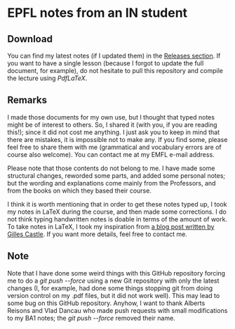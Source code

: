 # EPFL notes from an IN student

## Download
You can find my latest notes (if I updated them) in the [Releases section](https://github.com/JoachimFavre/EPFLNotesIN/releases). If you want to have a single lesson (because I forgot to update the full document, for example), do not hesitate to pull this repository and compile the lecture using *PdfLaTeX*.

## Remarks
I made those documents for my own use, but I thought that typed notes might be of interest to others. So, I shared it (with you, if you are reading this!); since it did not cost me anything. I just ask you to keep in mind that there are mistakes, it is impossible not to make any. If you find some, please feel free to share them with me (grammatical and vocabulary errors are of course also welcome). You can contact me at my EMFL e-mail address.

Please note that those contents do not belong to me. I have made some structural changes, reworded some parts, and added some personal notes; but the wording and explanations come mainly from the Professors, and from the books on which they based their course.

I think it is worth mentioning that in order to get these notes typed up, I took my notes in LaTeX during the course, and then made some corrections. I do not think typing handwritten notes is doable in terms of the amount of work. To take notes in LaTeX, I took my inspiration from [a blog post written by Gilles Castle](https://castel.dev/post/lecture-notes-1/). If you want more details, feel free to contact me.

## Note
Note that I have done some weird things with this GitHub repository forcing me to do a *git push --force* using a new Git repository with only the latest changes (I, for example, had done some things stopping git from doing version control on my .pdf files, but it did not work well). This may lead to some bug on this GitHub repository. Anyhow, I want to thank Alberts Reisons and Vlad Dancau who made push requests with small modifications to my BA1 notes; the *git push --force* removed their name.

